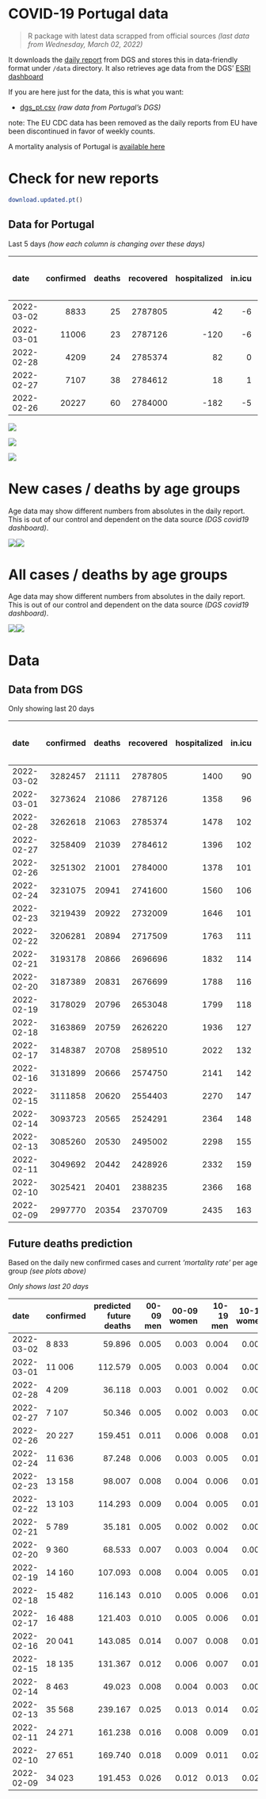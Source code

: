 COVID-19 Portugal data
================

> R package with latest data scrapped from official sources *(last data
> from Wednesday, March 02, 2022)*

It downloads the [daily
report](https://covid19.min-saude.pt/relatorio-de-situacao/) from DGS
and stores this in data-friendly format under `/data` directory. It also
retrieves age data from the DGS’ [ESRI
dashboard](https://covid19.min-saude.pt/ponto-de-situacao-atual-em-portugal/)

If you are here just for the data, this is what you want:

-   [dgs\_pt.csv](raw/master/data/dgs_pt.csv) *(raw data from Portugal’s
    DGS)*

note: The EU CDC data has been removed as the daily reports from EU have
been discontinued in favor of weekly counts.

A mortality analysis of Portugal is [available
here](https://averissimo.github.io/covid19-analysis/mortality.html)

# Check for new reports

``` r
download.updated.pt()
```

## Data for Portugal

Last 5 days *(how each column is changing over these days)*

| date       | confirmed | deaths | recovered | hospitalized | in.icu | first vaccine | second vaccine | confirmed m 00-09 | confirmed w 00-09 | confirmed m 10-19 | confirmed w 10-19 | confirmed m 20-29 | confirmed w 20-29 | confirmed m 30-39 | confirmed w 30-39 | confirmed m 40-49 | confirmed w 40-49 | confirmed m 50-59 | confirmed w 50-59 | confirmed m 60-69 | confirmed w 60-69 | confirmed m 70-79 | confirmed w 70-79 | confirmed m 80+ | confirmed w 80+ | death m 00-09 | death w 00-09 | death m 10-19 | death w 10-19 | death m 20-29 | death w 20-29 | death m 30-39 | death w 30-39 | death m 40-49 | death w 40-49 | death m 50-59 | death w 50-59 | death m 60-69 | death w 60-69 | death m 70-79 | death w 70-79 | death m 80+ | death w 80+ | contacts |
|:-----------|----------:|-------:|----------:|-------------:|-------:|--------------:|---------------:|------------------:|------------------:|------------------:|------------------:|------------------:|------------------:|------------------:|------------------:|------------------:|------------------:|------------------:|------------------:|------------------:|------------------:|------------------:|------------------:|----------------:|----------------:|--------------:|--------------:|--------------:|--------------:|--------------:|--------------:|--------------:|--------------:|--------------:|--------------:|--------------:|--------------:|--------------:|--------------:|--------------:|--------------:|------------:|------------:|---------:|
| 2022-03-02 |      8833 |     25 |   2787805 |           42 |     -6 |            NA |             NA |               442 |               417 |               812 |               968 |               593 |               783 |               492 |               680 |               568 |               796 |               391 |               545 |               254 |               317 |               173 |               218 |             154 |             225 |             0 |             0 |             0 |             0 |             0 |             0 |             0 |             0 |             0 |             0 |             1 |             0 |             1 |             0 |             8 |             1 |           8 |           6 |     -851 |
| 2022-03-01 |     11006 |     23 |   2787126 |         -120 |     -6 |            NA |             NA |               464 |               463 |               934 |              1014 |               612 |               796 |               520 |               774 |               678 |              1014 |               536 |               788 |               389 |               533 |               357 |               384 |             276 |             465 |             0 |             0 |             0 |             0 |             0 |             0 |             1 |             0 |             0 |             0 |             0 |             0 |             1 |             2 |             3 |             0 |           6 |          10 |     -665 |
| 2022-02-28 |      4209 |     24 |   2785374 |           82 |      0 |            NA |             NA |               241 |               224 |               360 |               348 |               232 |               338 |               242 |               307 |               258 |               405 |               198 |               269 |               140 |               174 |               124 |               116 |              92 |             137 |             0 |             0 |             0 |             0 |             0 |             0 |             0 |             0 |             0 |             0 |             0 |             1 |             0 |             0 |             5 |             2 |           7 |           9 |     -408 |
| 2022-02-27 |      7107 |     38 |   2784612 |           18 |      1 |            NA |             NA |               404 |               382 |               622 |               647 |               386 |               509 |               407 |               537 |               474 |               695 |               309 |               461 |               246 |               339 |               180 |               192 |             104 |             203 |             0 |             0 |             0 |             0 |             0 |             0 |             0 |             0 |             0 |             0 |             1 |             0 |             1 |             1 |             6 |             5 |          12 |          12 |  -266973 |
| 2022-02-26 |     20227 |     60 |   2784000 |         -182 |     -5 |            NA |             NA |               989 |               950 |              1816 |              1807 |              1319 |              1667 |              1162 |              1546 |              1200 |              1777 |               904 |              1313 |               752 |               874 |               520 |               614 |             356 |             645 |             0 |             0 |             0 |             0 |             0 |             0 |             0 |             0 |             0 |             0 |             0 |             0 |             0 |             2 |            12 |             2 |          25 |          19 |   -22222 |

![](README_files/figure-gfm/totals-1.svg)<!-- -->

![](README_files/figure-gfm/differential-1.svg)<!-- -->

![](README_files/figure-gfm/differential_7days-1.svg)<!-- -->

# New cases / deaths by age groups

Age data may show different numbers from absolutes in the daily report.
This is out of our control and dependent on the data source *(DGS
covid19 dashboard)*.

![](README_files/figure-gfm/new_cases_deaths-1.svg)<!-- -->![](README_files/figure-gfm/new_cases_deaths-2.svg)<!-- -->

# All cases / deaths by age groups

Age data may show different numbers from absolutes in the daily report.
This is out of our control and dependent on the data source *(DGS
covid19 dashboard)*.

![](README_files/figure-gfm/total_cases_deaths-1.svg)<!-- -->![](README_files/figure-gfm/total_cases_deaths-2.svg)<!-- -->

# Data

## Data from DGS

Only showing last 20 days

| date       | confirmed | deaths | recovered | hospitalized | in.icu | confirmed m 00-09 | confirmed w 00-09 | confirmed m 10-19 | confirmed w 10-19 | confirmed m 20-29 | confirmed w 20-29 | confirmed m 30-39 | confirmed w 30-39 | confirmed m 40-49 | confirmed w 40-49 | confirmed m 50-59 | confirmed w 50-59 | confirmed m 60-69 | confirmed w 60-69 | confirmed m 70-79 | confirmed w 70-79 | confirmed m 80+ | confirmed w 80+ | death m 00-09 | death w 00-09 | death m 10-19 | death w 10-19 | death m 20-29 | death w 20-29 | death m 30-39 | death w 30-39 | death m 40-49 | death w 40-49 | death m 50-59 | death w 50-59 | death m 60-69 | death w 60-69 | death m 70-79 | death w 70-79 | death m 80+ | death w 80+ | first vaccine | second vaccine | contacts |
|:-----------|----------:|-------:|----------:|-------------:|-------:|------------------:|------------------:|------------------:|------------------:|------------------:|------------------:|------------------:|------------------:|------------------:|------------------:|------------------:|------------------:|------------------:|------------------:|------------------:|------------------:|----------------:|----------------:|--------------:|--------------:|--------------:|--------------:|--------------:|--------------:|--------------:|--------------:|--------------:|--------------:|--------------:|--------------:|--------------:|--------------:|--------------:|--------------:|------------:|------------:|--------------:|---------------:|---------:|
| 2022-03-02 |   3282457 |  21111 |   2787805 |         1400 |     90 |            174461 |            166577 |            223033 |            221991 |            241477 |            261352 |            236130 |            281200 |            252679 |            316096 |            175219 |            215484 |            111699 |            128416 |             67084 |             76418 |           45420 |           84805 |             2 |             1 |             1 |             2 |            11 |             8 |            34 |            22 |           137 |            85 |           439 |           188 |          1323 |           608 |          2843 |          1727 |        6319 |        7361 |            NA |             NA |   157575 |
| 2022-03-01 |   3273624 |  21086 |   2787126 |         1358 |     96 |            174019 |            166160 |            222221 |            221023 |            240884 |            260569 |            235638 |            280520 |            252111 |            315300 |            174828 |            214939 |            111445 |            128099 |             66911 |             76200 |           45266 |           84580 |             2 |             1 |             1 |             2 |            11 |             8 |            34 |            22 |           137 |            85 |           438 |           188 |          1322 |           608 |          2835 |          1726 |        6311 |        7355 |            NA |             NA |   158426 |
| 2022-02-28 |   3262618 |  21063 |   2785374 |         1478 |    102 |            173555 |            165697 |            221287 |            220009 |            240272 |            259773 |            235118 |            279746 |            251433 |            314286 |            174292 |            214151 |            111056 |            127566 |             66554 |             75816 |           44990 |           84115 |             2 |             1 |             1 |             2 |            11 |             8 |            33 |            22 |           137 |            85 |           438 |           188 |          1321 |           606 |          2832 |          1726 |        6305 |        7345 |            NA |             NA |   159091 |
| 2022-02-27 |   3258409 |  21039 |   2784612 |         1396 |    102 |            173314 |            165473 |            220927 |            219661 |            240040 |            259435 |            234876 |            279439 |            251175 |            313881 |            174094 |            213882 |            110916 |            127392 |             66430 |             75700 |           44898 |           83978 |             2 |             1 |             1 |             2 |            11 |             8 |            33 |            22 |           137 |            85 |           438 |           187 |          1321 |           606 |          2827 |          1724 |        6298 |        7336 |            NA |             NA |   159499 |
| 2022-02-26 |   3251302 |  21001 |   2784000 |         1378 |    101 |            172910 |            165091 |            220305 |            219014 |            239654 |            258926 |            234469 |            278902 |            250701 |            313186 |            173785 |            213421 |            110670 |            127053 |             66250 |             75508 |           44794 |           83775 |             2 |             1 |             1 |             2 |            11 |             8 |            33 |            22 |           137 |            85 |           437 |           187 |          1320 |           605 |          2821 |          1719 |        6286 |        7324 |            NA |             NA |   426472 |
| 2022-02-24 |   3231075 |  20941 |   2741600 |         1560 |    106 |            171921 |            164141 |            218489 |            217207 |            238335 |            257259 |            233307 |            277356 |            249501 |            311409 |            172881 |            212108 |            109918 |            126179 |             65730 |             74894 |           44438 |           83130 |             2 |             1 |             1 |             2 |            11 |             8 |            33 |            22 |           137 |            85 |           437 |           187 |          1320 |           603 |          2809 |          1717 |        6261 |        7305 |            NA |             NA |   448694 |
| 2022-02-23 |   3219439 |  20922 |   2732009 |         1646 |    101 |            171366 |            163603 |            217439 |            216043 |            237599 |            256316 |            232667 |            276356 |            248731 |            310335 |            172416 |            211436 |            109556 |            125690 |             65452 |             74557 |           44240 |           82773 |             2 |             1 |             1 |             2 |            11 |             8 |            33 |            22 |           137 |            85 |           435 |           187 |          1320 |           601 |          2808 |          1716 |        6255 |        7298 |            NA |             NA |   459334 |
| 2022-02-22 |   3206281 |  20894 |   2717509 |         1763 |    111 |            170648 |            162895 |            216209 |            214732 |            236769 |            255215 |            231932 |            275353 |            247966 |            309190 |            171852 |            210652 |            109159 |            125159 |             65129 |             74175 |           44016 |           82379 |             2 |             1 |             1 |             2 |            11 |             8 |            33 |            22 |           137 |            85 |           434 |           187 |          1319 |           599 |          2805 |          1716 |        6249 |        7283 |            NA |             NA |   474904 |
| 2022-02-21 |   3193178 |  20866 |   2696696 |         1832 |    114 |            169890 |            162242 |            215037 |            213525 |            236044 |            254327 |            231231 |            274400 |            247185 |            307998 |            171288 |            209785 |            108668 |            124551 |             64762 |             73743 |           43765 |           81893 |             2 |             1 |             1 |             2 |            11 |             8 |            33 |            22 |           136 |            85 |           433 |           187 |          1319 |           598 |          2800 |          1715 |        6243 |        7270 |            NA |             NA |   489997 |
| 2022-02-20 |   3187389 |  20831 |   2676699 |         1788 |    116 |            169466 |            161897 |            214488 |            213004 |            235715 |            253900 |            230863 |            273940 |            246800 |            307484 |            171045 |            209413 |            108489 |            124326 |             64643 |             73627 |           43677 |           81770 |             2 |             1 |             1 |             2 |            11 |             8 |            33 |            22 |           134 |            85 |           432 |           186 |          1318 |           595 |          2797 |          1713 |        6234 |        7257 |            NA |             NA |   505037 |
| 2022-02-19 |   3178029 |  20796 |   2653048 |         1799 |    118 |            168899 |            161338 |            213660 |            212162 |            235175 |            253197 |            230335 |            273202 |            246174 |            306586 |            170675 |            208848 |            108223 |            123939 |             64413 |             73355 |           43515 |           81506 |             2 |             1 |             1 |             2 |            11 |             8 |            33 |            22 |           134 |            85 |           432 |           186 |          1315 |           593 |          2790 |          1710 |        6225 |        7246 |            NA |             NA |   521186 |
| 2022-02-18 |   3163869 |  20759 |   2626220 |         1936 |    127 |            168173 |            160622 |            212476 |            210848 |            234289 |            252152 |            229465 |            272075 |            245199 |            305285 |            170044 |            207949 |            107738 |            123379 |             64063 |             72946 |           43265 |           81088 |             2 |             1 |             1 |             2 |            11 |             8 |            33 |            22 |           134 |            85 |           431 |           185 |          1314 |           592 |          2785 |          1704 |        6212 |        7237 |            NA |             NA |   534151 |
| 2022-02-17 |   3148387 |  20708 |   2589510 |         2022 |    132 |            167337 |            159831 |            211125 |            209413 |            233248 |            250871 |            228521 |            270814 |            244273 |            303828 |            169435 |            207059 |            107216 |            122769 |             63713 |             72525 |           42996 |           80607 |             2 |             1 |             1 |             2 |            11 |             8 |            33 |            22 |           133 |            85 |           430 |           185 |          1310 |           592 |          2775 |          1700 |        6197 |        7221 |            NA |             NA |   545242 |
| 2022-02-16 |   3131899 |  20666 |   2574750 |         2141 |    142 |            166450 |            158957 |            209715 |            207911 |            232137 |            249393 |            227535 |            269462 |            243241 |            302363 |            168737 |            206117 |            106691 |            122144 |             63355 |             72091 |           42722 |           80086 |             2 |             1 |             1 |             2 |            11 |             8 |            33 |            22 |           132 |            85 |           427 |           185 |          1308 |           591 |          2770 |          1697 |        6182 |        7209 |            NA |             NA |   561116 |
| 2022-02-15 |   3111858 |  20620 |   2554403 |         2270 |    147 |            165229 |            157821 |            207931 |            206105 |            230767 |            247817 |            226325 |            267819 |            241967 |            300511 |            167948 |            204983 |            106141 |            121386 |             62936 |             71543 |           42414 |           79448 |             2 |             1 |             1 |             2 |            11 |             8 |            33 |            22 |           130 |            85 |           426 |           184 |          1307 |           590 |          2769 |          1691 |        6167 |        7191 |            NA |             NA |   574788 |
| 2022-02-14 |   3093723 |  20565 |   2524291 |         2364 |    148 |            164219 |            156762 |            206431 |            204606 |            229702 |            246492 |            225183 |            266372 |            240786 |            298757 |            167198 |            203833 |            105483 |            120607 |             62456 |             71014 |           42133 |           78940 |             2 |             1 |             1 |             2 |            11 |             8 |            33 |            22 |           130 |            85 |           425 |           184 |          1302 |           586 |          2764 |          1686 |        6151 |        7172 |            NA |             NA |   589289 |
| 2022-02-13 |   3085260 |  20530 |   2495002 |         2298 |    155 |            163563 |            156144 |            205698 |            203923 |            229196 |            245868 |            224640 |            265681 |            240172 |            297929 |            166852 |            203376 |            105253 |            120315 |             62308 |             70831 |           42018 |           78750 |             2 |             1 |             1 |             2 |            10 |             8 |            32 |            22 |           130 |            85 |           423 |           183 |          1302 |           584 |          2761 |          1683 |        6136 |        7165 |            NA |             NA |   602483 |
| 2022-02-11 |   3049692 |  20442 |   2428926 |         2332 |    159 |            161421 |            153993 |            202680 |            200711 |            226931 |            243091 |            222388 |            262663 |            237846 |            294593 |            165382 |            201366 |            104223 |            118982 |             61509 |             69909 |           41479 |           77799 |             2 |             1 |             1 |             2 |            10 |             8 |            32 |            22 |           129 |            84 |           423 |           183 |          1296 |           580 |          2750 |          1677 |        6112 |        7130 |            NA |             NA |   628109 |
| 2022-02-10 |   3025421 |  20401 |   2388235 |         2366 |    168 |            160003 |            152725 |            200568 |            198587 |            225310 |            241194 |            220650 |            260512 |            236261 |            292292 |            164415 |            200057 |            103532 |            118078 |             60967 |             69303 |           41143 |           77111 |             2 |             1 |             1 |             2 |            10 |             8 |            32 |            22 |           129 |            84 |           422 |           182 |          1294 |           579 |          2742 |          1675 |        6097 |        7119 |            NA |             NA |   638788 |
| 2022-02-09 |   2997770 |  20354 |   2370709 |         2435 |    163 |            158404 |            151207 |            198191 |            196052 |            223445 |            238898 |            218735 |            258135 |            234317 |            289729 |            163335 |            198574 |            102749 |            117053 |             60359 |             68684 |           40790 |           76416 |             2 |             1 |             1 |             2 |            10 |             8 |            32 |            22 |           128 |            84 |           422 |           181 |          1293 |           576 |          2738 |          1671 |        6080 |        7103 |            NA |             NA |   646368 |

## Future deaths prediction

Based on the daily new confirmed cases and current *‘mortality rate’*
per age group *(see plots above)*

*Only shows last 20 days*

| date       | confirmed | predicted future deaths | 00-09 men | 00-09 women | 10-19 men | 10-19 women | 20-29 men | 20-29 women | 30-39 men | 30-39 women | 40-49 men | 40-49 women | 50-59 men | 50-59 women | 60-69 men | 60-69 women | 70-79 men | 70-79 women | 80+ men | 80+ women |
|:-----------|:----------|------------------------:|----------:|------------:|----------:|------------:|----------:|------------:|----------:|------------:|----------:|------------:|----------:|------------:|----------:|------------:|----------:|------------:|--------:|----------:|
| 2022-03-02 | 8 833     |                  59.896 |     0.005 |       0.003 |     0.004 |       0.009 |     0.027 |       0.024 |     0.071 |       0.053 |     0.308 |       0.214 |     0.980 |       0.475 |     3.008 |       1.501 |     7.332 |       4.927 |  21.425 |    19.530 |
| 2022-03-01 | 11 006    |                 112.579 |     0.005 |       0.003 |     0.004 |       0.009 |     0.028 |       0.024 |     0.075 |       0.061 |     0.368 |       0.273 |     1.343 |       0.687 |     4.607 |       2.524 |    15.130 |       8.678 |  38.398 |    40.362 |
| 2022-02-28 | 4 209     |                  36.118 |     0.003 |       0.001 |     0.002 |       0.003 |     0.011 |       0.010 |     0.035 |       0.024 |     0.140 |       0.109 |     0.496 |       0.235 |     1.658 |       0.824 |     5.255 |       2.622 |  12.799 |    11.891 |
| 2022-02-27 | 7 107     |                  50.346 |     0.005 |       0.002 |     0.003 |       0.006 |     0.018 |       0.016 |     0.059 |       0.042 |     0.257 |       0.187 |     0.774 |       0.402 |     2.914 |       1.605 |     7.628 |       4.339 |  14.469 |    17.620 |
| 2022-02-26 | 20 227    |                 159.451 |     0.011 |       0.006 |     0.008 |       0.016 |     0.060 |       0.051 |     0.167 |       0.121 |     0.651 |       0.478 |     2.265 |       1.146 |     8.907 |       4.138 |    22.037 |      13.876 |  49.528 |    55.985 |
| 2022-02-24 | 11 636    |                  87.248 |     0.006 |       0.003 |     0.005 |       0.010 |     0.034 |       0.029 |     0.092 |       0.078 |     0.417 |       0.289 |     1.165 |       0.586 |     4.288 |       2.315 |    11.782 |       7.616 |  27.546 |    30.987 |
| 2022-02-23 | 13 158    |                  98.007 |     0.008 |       0.004 |     0.006 |       0.012 |     0.038 |       0.034 |     0.106 |       0.078 |     0.415 |       0.308 |     1.413 |       0.684 |     4.702 |       2.514 |    13.689 |       8.633 |  31.164 |    34.199 |
| 2022-02-22 | 13 103    |                 114.293 |     0.009 |       0.004 |     0.005 |       0.011 |     0.033 |       0.027 |     0.101 |       0.075 |     0.423 |       0.321 |     1.413 |       0.756 |     5.816 |       2.879 |    15.553 |       9.763 |  34.920 |    42.184 |
| 2022-02-21 | 5 789     |                  35.181 |     0.005 |       0.002 |     0.002 |       0.005 |     0.015 |       0.013 |     0.053 |       0.036 |     0.209 |       0.138 |     0.609 |       0.325 |     2.120 |       1.065 |     5.043 |       2.622 |  12.243 |    10.676 |
| 2022-02-20 | 9 360     |                  68.533 |     0.007 |       0.003 |     0.004 |       0.008 |     0.025 |       0.022 |     0.076 |       0.058 |     0.339 |       0.241 |     0.927 |       0.493 |     3.151 |       1.832 |     9.747 |       6.147 |  22.538 |    22.915 |
| 2022-02-19 | 14 160    |                 107.093 |     0.008 |       0.004 |     0.005 |       0.012 |     0.040 |       0.032 |     0.125 |       0.088 |     0.529 |       0.350 |     1.581 |       0.784 |     5.745 |       2.651 |    14.833 |       9.243 |  34.781 |    36.282 |
| 2022-02-18 | 15 482    |                 116.143 |     0.010 |       0.005 |     0.006 |       0.013 |     0.047 |       0.039 |     0.136 |       0.099 |     0.502 |       0.392 |     1.526 |       0.776 |     6.183 |       2.888 |    14.833 |       9.514 |  37.424 |    41.750 |
| 2022-02-17 | 16 488    |                 121.403 |     0.010 |       0.005 |     0.006 |       0.014 |     0.051 |       0.045 |     0.142 |       0.106 |     0.560 |       0.394 |     1.749 |       0.822 |     6.218 |       2.959 |    15.172 |       9.808 |  38.120 |    45.222 |
| 2022-02-16 | 20 041    |                 143.085 |     0.014 |       0.007 |     0.008 |       0.016 |     0.062 |       0.048 |     0.174 |       0.129 |     0.691 |       0.498 |     1.977 |       0.989 |     6.514 |       3.589 |    17.757 |      12.384 |  42.850 |    55.378 |
| 2022-02-15 | 18 135    |                 131.367 |     0.012 |       0.006 |     0.007 |       0.014 |     0.049 |       0.041 |     0.164 |       0.113 |     0.640 |       0.472 |     1.879 |       1.003 |     7.794 |       3.688 |    20.342 |      11.955 |  39.094 |    44.094 |
| 2022-02-14 | 8 463     |                  49.023 |     0.008 |       0.004 |     0.003 |       0.006 |     0.023 |       0.019 |     0.078 |       0.054 |     0.333 |       0.223 |     0.867 |       0.399 |     2.724 |       1.383 |     6.272 |       4.136 |  15.999 |    16.492 |
| 2022-02-13 | 35 568    |                 239.167 |     0.025 |       0.013 |     0.014 |       0.029 |     0.103 |       0.085 |     0.324 |       0.236 |     1.261 |       0.897 |     3.683 |       1.754 |    12.200 |       6.311 |    33.861 |      20.837 |  74.988 |    82.546 |
| 2022-02-11 | 24 271    |                 161.238 |     0.016 |       0.008 |     0.009 |       0.019 |     0.074 |       0.058 |     0.250 |       0.168 |     0.859 |       0.619 |     2.423 |       1.142 |     8.184 |       4.280 |    22.970 |      13.695 |  46.746 |    59.718 |
| 2022-02-10 | 27 651    |                 169.740 |     0.018 |       0.009 |     0.011 |       0.023 |     0.085 |       0.070 |     0.276 |       0.186 |     1.054 |       0.689 |     2.706 |       1.294 |     9.274 |       4.853 |    25.767 |      13.989 |  49.111 |    60.325 |
| 2022-02-09 | 34 023    |                 191.453 |     0.026 |       0.012 |     0.013 |       0.027 |     0.100 |       0.083 |     0.347 |       0.237 |     1.268 |       0.860 |     3.340 |       1.597 |    10.660 |       5.539 |    26.572 |      17.989 |  56.902 |    65.881 |

